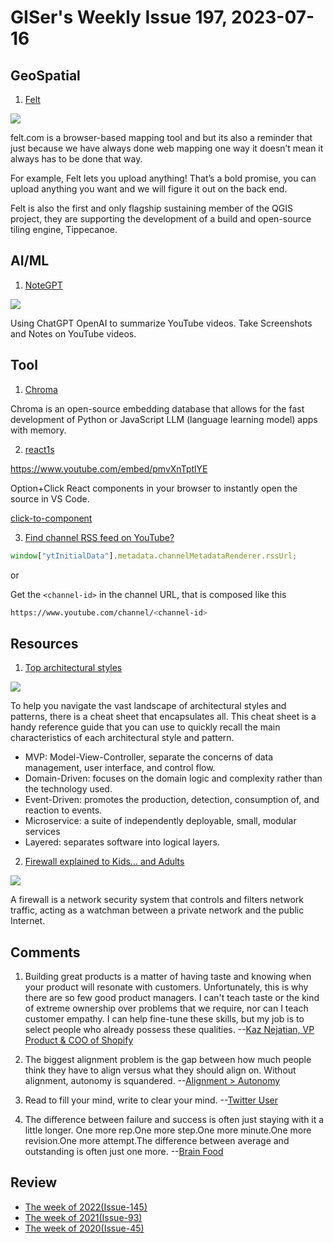 # GISer's Weekly Issue 197, 2023-07-16

## GeoSpatial

1. [Felt](https://felt.com/)

![](https://assets.website-files.com/610b3b739dae2ec5c91c8b4a/63f94d2aac335213bafe912d_Consulting-p-1080.png)

felt.com is a browser-based mapping tool and but its also a reminder that just because we have always done web mapping one way it doesn’t mean it always has to be done that way.

For example, Felt lets you upload anything! That’s a bold promise, you can upload anything you want and we will figure it out on the back end.

Felt is also the first and only flagship sustaining member of the QGIS project, they are supporting the development of a build and open-source tiling engine, Tippecanoe.

## AI/ML

1. [NoteGPT](https://chrome.google.com/webstore/detail/notegpt-summary-with-chat/baecjmoceaobpnffgnlkloccenkoibbb)

![](https://lh3.googleusercontent.com/A0CFSv4B5crWsOC5VDxOvJP9NcbjC_VszHpE82hT5GMMdEa-Id2V_PCuCWNY4VIzLTPmLnVB_MAHFXEwQ2L_XsvT=w640-h400-e365-rj-sc0x00ffffff)

Using ChatGPT OpenAI to summarize YouTube videos. Take Screenshots and Notes on YouTube videos.

## Tool

1. [Chroma](https://github.com/chroma-core/chroma)

Chroma is an open-source embedding database that allows for the fast development of Python or JavaScript LLM (language learning model) apps with memory.

2. [react1s](https://github.com/aaamoon/react1s)

https://www.youtube.com/embed/pmvXnTptlYE

Option+Click React components in your browser to instantly open the source in VS Code.

[click-to-component](https://github.com/ericclemmons/click-to-component)

3. [Find channel RSS feed on YouTube?](https://webapps.stackexchange.com/questions/111680/how-to-find-channel-rss-feed-on-youtube)

```ts
window["ytInitialData"].metadata.channelMetadataRenderer.rssUrl;
```

or

Get the `<channel-id>` in the channel URL, that is composed like this

```zsh
https://www.youtube.com/channel/<channel-id>
```

## Resources

1. [Top architectural styles](https://blog.bytebytego.com/i/134910710/top-architectural-styles)

![](https://substackcdn.com/image/fetch/w_1456,c_limit,f_webp,q_auto:good,fl_progressive:steep/https%3A%2F%2Fsubstack-post-media.s3.amazonaws.com%2Fpublic%2Fimages%2F658ccb8c-bd4f-4803-b5f0-05920d1554a0_1280x1810.jpeg)

To help you navigate the vast landscape of architectural styles and patterns, there is a cheat sheet that encapsulates all. This cheat sheet is a handy reference guide that you can use to quickly recall the main characteristics of each architectural style and pattern.

- MVP: Model-View-Controller, separate the concerns of data management, user interface, and control flow.
- Domain-Driven: focuses on the domain logic and complexity rather than the technology used.
- Event-Driven: promotes the production, detection, consumption of, and reaction to events.
- Microservice: a suite of independently deployable, small, modular services
- Layered: separates software into logical layers.

2. [Firewall explained to Kids… and Adults](https://blog.bytebytego.com/i/134910710/firewall-explained-to-kids-and-adults)

![](https://substackcdn.com/image/fetch/w_1456,c_limit,f_webp,q_auto:good,fl_progressive:steep/https%3A%2F%2Fsubstack-post-media.s3.amazonaws.com%2Fpublic%2Fimages%2F89c38b43-ca19-49ea-a91b-e7de8636707d_1992x1536.jpeg)

A firewall is a network security system that controls and filters network traffic, acting as a watchman between a private network and the public Internet.

## Comments

1. Building great products is a matter of having taste and knowing when your product will resonate with customers. Unfortunately, this is why there are so few good product managers. I can't teach taste or the kind of extreme ownership over problems that we require, nor can I teach customer empathy. I can help fine-tune these skills, but my job is to select people who already possess these qualities.
   --[Kaz Nejatian, VP Product & COO of Shopify](https://creatoreconomy.so/p/kaz-coo-shopify-craft-and-no-meetings)

2. The biggest alignment problem is the gap between how much people think they have to align versus what they should align on. Without alignment, autonomy is squandered.
   --[Alignment > Autonomy](https://buildrightside.com/autonomy-alignment)

3. Read to fill your mind, write to clear your mind.
   --[Twitter User](https://nitter.net/fortelabs/status/1676898356960927747)

4. The difference between failure and success is often just staying with it a little longer. One more rep.One more step.One more minute.One more revision.One more attempt.The difference between average and outstanding is often just one more.
   --[Brain Food](https://fs.blog/brain-food/july-16-2023/)

## Review

- [The week of 2022(Issue-145)](../2022/issue-145.md)
- [The week of 2021(Issue-93)](../2021/issue-93.md)
- [The week of 2020(Issue-45)](../2020/issue-45.md)
